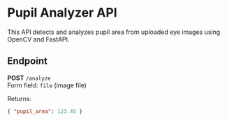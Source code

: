 # Pupil Analyzer API

This API detects and analyzes pupil area from uploaded eye images using OpenCV and FastAPI.

## Endpoint

**POST** `/analyze`  
Form field: `file` (image file)

Returns:
```json
{ "pupil_area": 123.45 }
